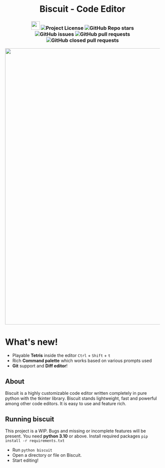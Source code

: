 <h1 align="center">
    <b>Biscuit</b> - Code Editor
</h1>

<h3 align="center">
  <img src=https://forthebadge.com/images/badges/made-with-python.svg height=28>  
  <img alt="Project License" src="https://img.shields.io/github/license/billyeatcookies/Biscuit?style=for-the-badge">
  <img alt="GitHub Repo stars" src="https://img.shields.io/github/stars/billyeatcookies/Biscuit?style=for-the-badge">
  <br>
  <img alt="GitHub issues" src="https://img.shields.io/github/issues/billyeatcookies/Biscuit?style=for-the-badge">
  <img alt="GitHub pull requests" src="https://img.shields.io/github/issues-pr/billyeatcookies/Biscuit?style=for-the-badge">
  <img alt="GitHub closed pull requests" src="https://img.shields.io/github/issues-pr-closed-raw/billyeatcookies/Biscuit?style=for-the-badge">
</h3>

<p align="center">
    <img src=https://user-images.githubusercontent.com/70792552/232812360-d256d67f-5ea5-4c9b-a4c6-171062b5a806.png width=900/>
</p>

# What's new!
- Playable **Tetris** inside the editor `Ctrl` + `Shift` + `t`
- Rich **Command palette** which works based on various prompts used
- **Git** support and **Diff editor**!

## About
Biscuit is a highly customizable code editor written completely in pure python with the tkinter library. Biscuit stands lightweight, fast and powerful among other code editors. It is easy to use and feature rich.

## Running biscuit
This project is a WIP. Bugs and missing or incomplete features will be present.
You need **python 3.10** or above. Install required packages `pip install -r requirements.txt`

- Run `python biscuit`
- Open a directory or file on Biscuit.
- Start editing!

